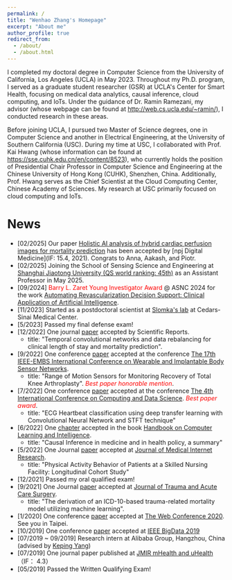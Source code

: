 ```yaml
---
permalink: /
title: "Wenhao Zhang's Homepage"
excerpt: "About me"
author_profile: true
redirect_from: 
  - /about/
  - /about.html
---
```


I completed my doctoral degree in Computer Science from the University of California, Los Angeles (UCLA) in May 2023. Throughout my Ph.D. program, I served as a graduate student researcher (GSR) at UCLA's Center for Smart Health, focusing on medical data analytics, causal inference, cloud computing, and IoTs. Under the guidance of Dr. Ramin Ramezani, my advisor (whose webpage can be found at http://web.cs.ucla.edu/~ramin/), I conducted research in these areas.

Before joining UCLA, I pursued two Master of Science degrees, one in Computer Science and another in Electrical Engineering, at the University of Southern California (USC). During my time at USC, I collaborated with Prof. Kai Hwang (whose information can be found at https://sse.cuhk.edu.cn/en/content/8523), who currently holds the position of Presidential Chair Professor in Computer Science and Engineering at the Chinese University of Hong Kong (CUHK), Shenzhen, China. Additionally, Prof. Hwang serves as the Chief Scientist at the Cloud Computing Center, Chinese Academy of Sciences. My research at USC primarily focused on cloud computing and IoTs.

News
=====
* [02/2025] Our paper [Holistic AI analysis of hybrid cardiac perfusion images for mortality prediction](https://www.medrxiv.org/content/10.1101/2024.04.23.24305735v1.supplementary-material) has been accepted by [npj Digital Medicine](IF: 15.4, 2021). Congrats to Anna, Aakash, and Piotr.
* [02/2025] Joining the School of Sensing Science and Engineering at [Shanghai Jiaotong University (QS world ranking: 45th)](https://ssse.sjtu.edu.cn/) as an Assistant Professor in May 2025.
* [09/2024] <span style="color:red">Barry L. Zaret Young Investigator Award</span> @ ASNC 2024 for the work [Automating Revascularization Decision Support: Clinical Application of Artificial Intelligence](https://www.journalofnuclearcardiology.org/article/S1071-3581(24)00677-9/fulltext).
* [11/2023] Started as a postdoctoral scientist at [Slomka's lab](https://www.cedars-sinai.edu/health-sciences-university/research/labs/slomka.html) at Cedars-Sinai Medical Center.
* [5/2023] Passed my final defense exam!
* [12/2022] One journal [paper](hhttps://www.nature.com/articles/s41598-022-25472-z) accepted by Scientific Reports.
  - title: "Temporal convolutional networks and data rebalancing for clinical length of stay and mortality prediction".
* [9/2022] One conference [paper](https://ieeexplore.ieee.org/abstract/document/9928500/) accepted at the conference [The 17th IEEE-EMBS International Conference on Wearable and Implantable Body Sensor Networks](https://www.ll.mit.edu/conferences-events/2023/10/ieee-intl-conference-wearable-and-implantable-body-sensor-networks-bsn).
  - title: "Range of Motion Sensors for Monitoring Recovery of Total Knee Arthroplasty". <span style="color:red">*Best paper honorable mention*</span>.
* [7/2022] One conference [paper](https://arxiv.org/pdf/2206.14200) accepted at the conference [The 4th International Conference on Computing and Data Science](https://www.wellingtonsquarebooks.com/book/9789811245145). <span style="color:red">*Best paper award*</span>.
  - title: "ECG Heartbeat classification using deep transfer learning with Convolutional Neural Network and STFT technique"
* [6/2022] One [chapter](https://arxiv.org/pdf/2105.04655) accepted in the book [Handbook on Computer Learning and Intelligence](https://www.wellingtonsquarebooks.com/book/9789811245145).
   - title: "Causal Inference in medicine and in health policy, a summary"
* [5/2022] One Journal [paper](https://mhealth.jmir.org/2022/5/e23887/) accepted at [Journal of Medical Internet Research](https://mhealth.jmir.org/2022/5/e23887/). 
   - title: "Physical Activity Behavior of Patients at a Skilled Nursing Facility: Longitudinal Cohort Study"
* [12/2021] Passed my oral qualified exam!
* [9/2021] One Journal [paper](https://europepmc.org/article/med/34554135) accepted at [Journal of Trauma and Acute Care Surgery](https://europepmc.org/article/med/34554135). 
   - title: "The derivation of an ICD-10-based trauma-related mortality model utilizing machine learning".
* [1/2020] One conference [paper](https://arxiv.org/abs/1910.09337) accepted at [The Web Conference 2020](https://www2020.thewebconf.org). See you in Taipei.
* [10/2019] One conference [paper](https://arxiv.org/abs/1910.07892) accepted at [IEEE BigData 2019](http://bigdataieee.org/BigData2019/)
* [07/2019 ~ 09/2019] Research intern at Alibaba Group, Hangzhou, China (advised by [Keping Yang](https://www.researchgate.net/scientific-contributions/2142923765_Keping_Yang))
* [07/2019] One journal paper published at [JMIR mHealth and uHealth](https://mhealth.jmir.org/) （IF： 4.3）
* [05/2019] Passed the Written Qualifying Exam!
